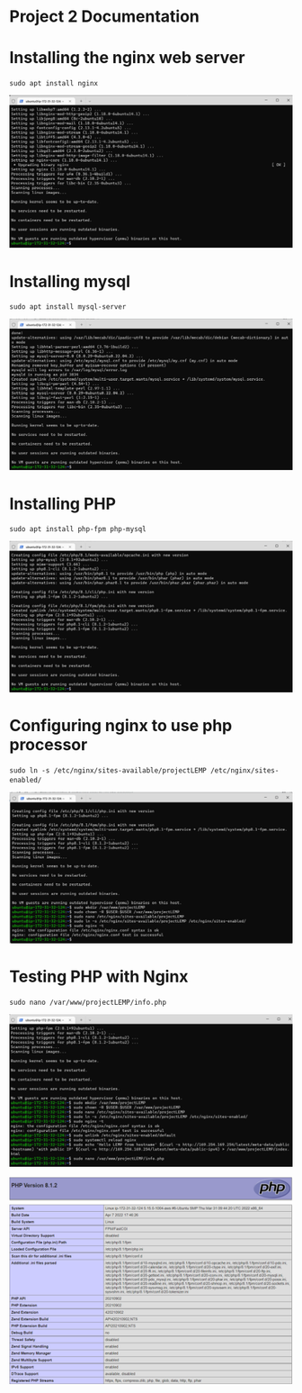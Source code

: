 # Project 2 Documentation




# Installing the nginx web server


`sudo apt install nginx`


![installing nginx](./Images/Installing%20the%20Nginx%20Web%20Server.png)



# Installing mysql



`sudo apt install mysql-server`


![Installing mysql](./Images/Installing%20mysql.png)


# Installing PHP



`sudo apt install php-fpm php-mysql`




![Installing PHP](./Images/Installing%20php.png)



# Configuring nginx to use php processor


`sudo ln -s /etc/nginx/sites-available/projectLEMP /etc/nginx/sites-enabled/`


![Configuring nginx to use php](./Images/configuring%20nginx%20to%20use%20php%20processor.png)



# Testing PHP with Nginx


`sudo nano /var/www/projectLEMP/info.php`


![Testing PHP with Nginx](./Images/Testing%20PHP%20with%20Nginx.png)


![Testing PHP with Nginx](./Images/Testing%20PHP%20with%20Nginx2.png)